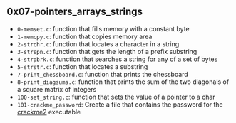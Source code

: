 ## 0x07-pointers_arrays_strings

- `0-memset.c`: function that fills memory with a constant byte
- `1-memcpy.c`: function that copies memory area
- `2-strchr.c`: function that locates a character in a string
- `3-strspn.c`: function that gets the length of a prefix substring
- `4-strpbrk.c`: function that searches a string for any of a set of bytes
- `5-strstr.c`: function that locates a substring
- `7-print_chessboard.c`: function that prints the chessboard
- `8-print_diagsums.c`: function that prints the sum of the two diagonals of a square matrix of integers
- `100-set_string.c`: function that sets the value of a pointer to a char
- `101-crackme_password`: Create a file that contains the password for the [crackme2](https://github.com/alx-tools/0x06.c) executable
